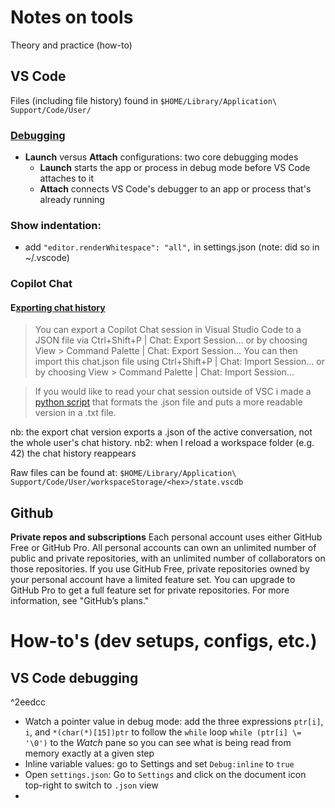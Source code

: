 # Notes on tools
Theory and practice (how-to)

## VS Code
Files (including file history) found in `$HOME/Library/Application\ Support/Code/User/`
### [Debugging](https://code.visualstudio.com/docs/editor/debugging)
- **Launch** versus **Attach** configurations: two core debugging modes
  - **Launch** starts the app or process in debug mode before VS Code attaches to it
  - **Attach** connects VS Code's debugger to an app or process that's already running

### Show indentation:
- add `"editor.renderWhitespace": "all",` in settings.json (note: did so in ~/.vscode)

### Copilot Chat
#### E[xporting chat history](https://github.com/orgs/community/discussions/57190)

> You can export a Copilot Chat session in Visual Studio Code to a JSON file via Ctrl+Shift+P | Chat: Export Session... or by choosing View > Command Palette | Chat: Export Session...
You can then import this chat.json file using Ctrl+Shift+P | Chat: Import Session... or by choosing View > Command Palette | Chat: Import Session...

> If you would like to read your chat session outside of VSC i made a [python script](https://github.com/Marijn-Bergman/copilot-chat-export-formatter) that formats the .json file and puts a more readable version in a .txt file.

nb: the export chat version exports a .json of the active conversation, not the whole user's chat history.
nb2: when I reload a workspace folder (e.g. 42) the chat history reappears

Raw files can be found at: `$HOME/Library/Application\ Support/Code/User/workspaceStorage/<hex>/state.vscdb`

## Github
**Private repos and subscriptions**
Each personal account uses either GitHub Free or GitHub Pro. All personal accounts can own an unlimited number of public and private repositories, with an unlimited number of collaborators on those repositories. If you use GitHub Free, private repositories owned by your personal account have a limited feature set. You can upgrade to GitHub Pro to get a full feature set for private repositories. For more information, see "GitHub’s plans."

# How-to's (dev setups, configs, etc.)
## VS Code debugging

^2eedcc

- Watch a pointer value in debug mode: add the three expressions `ptr[i]`, `i`, and `*(char(*)[15])ptr` to follow the `while` loop `while (ptr[i] \= '\0')` to the *Watch* pane so you can see what is being read from memory exactly at a given step
- Inline variable values: go to Settings and set `Debug:inline` to `true`
- Open `settings.json`: Go to `Settings` and click on the document icon top-right to switch to `.json` view
- 